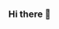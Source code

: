 ### Hi there 👋 

<!--
i'm Erfan and i do content on Design and Development , im carzy Programmer and ه believe that crazy people are the ones who will change the world


 - 💻 Front-end Developer
-  🎓 student of BUT
-  📌 Live in Iran/shiraz
-  😉 I'm not satisfied with the low
-->
